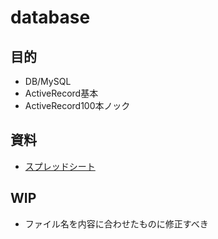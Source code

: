 # database

## 目的
- DB/MySQL
- ActiveRecord基本
- ActiveRecord100本ノック

## 資料
- [スプレッドシート](https://docs.google.com/spreadsheets/d/18PJxt2J6ilDqTORwpL9DJw96858me_MurEYDa3ofDio/edit#gid=0)

## WIP
- ファイル名を内容に合わせたものに修正すべき